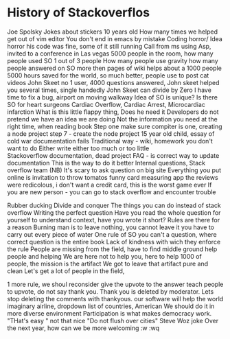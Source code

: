 # History of Stackoverflos
Joe Spolsky
Jokes about stickers
10 years old
How many times we helped get out of vim editor
You don't end in emacs by mistake
Coding horror/ Idea horror
his code was fine, some of it still running
Call from ms using Asp, invited to a conference in Las vegas
5000 people in the room, how many people used SO
1 out of 3 people 
How many people use gravity
how many people answered on SO
more then pages of wiki
helps about a 1000 people
5000 hours saved for the world, so much better, people use to post cat videos
John Skeet no 1 user, 4000 questions answered, John skeet helped you several times, single handedly
John Skeet can divide by Zero
I have time to fix a bug, airport on moving walkway
Idea of SO is unique? Is there SO for heart surgeons
Cardiac Overflow, Cardiac Arrest, Microcardiac infarction
What is this little flappy thing, 
Does he need it
Developers do not pretend we have an idea we are doing
Not the information you need at the right time, when reading book
Step one make sure compiter is one, creating a node project
step 7 - create the node project
15 year old child, essay of cold war
documentation fails
Traditional way - wiki, homework you don't want to do
Either write either  too much or too little\
Stackoverflow documentation, dead project
FAQ - is correct way to update documentation
This is the way to do it better
Internal questions, Stack overflow team (NB)
It's scary to ask question on big site
Everything you put online is invitation to throw tomatos
funny card measuring app
the reviews were redicolous, i don't want a credit card, this is the worst game ever
If you are new person - you can go to stack overflow and encounter trouble

Rubber ducking
Divide and conquer
The things you can do instead of stack overflow
Writing the perfect question
Have you read the whole question for yourself to understand context, have you wrote it short?
Rules are there for a reason
Burning man is to leave nothing, you cannot leave it you have to carry out every piece of water
One rule of SO you can't a question, where correct question is the entire book
Lack of kindness with wich they enforce the rule
People are missing from the field, have to find middle ground help people and helping
We are here not to help you, here to help 1000 of people, the mission is the artifact
We got to leave that artifact pure and clean
Let's get a lot of people in the field,

1 more rule, we shoul reconsider give the upvote to the answer teach people to upvote, do not say thank you.
Thank you is deleted by moderator.
Lets stop deleting the comments with thankyous.
our software will help the world imaginary airline, dropdown list of countries, American
We should do it in more diverse environment
Participation is what makes democracy work.
"THat's easy " not that nice
"Do not flush over cities" Steve Woz joke
Over the next year, how can we be more welcoming
:w
:wq

